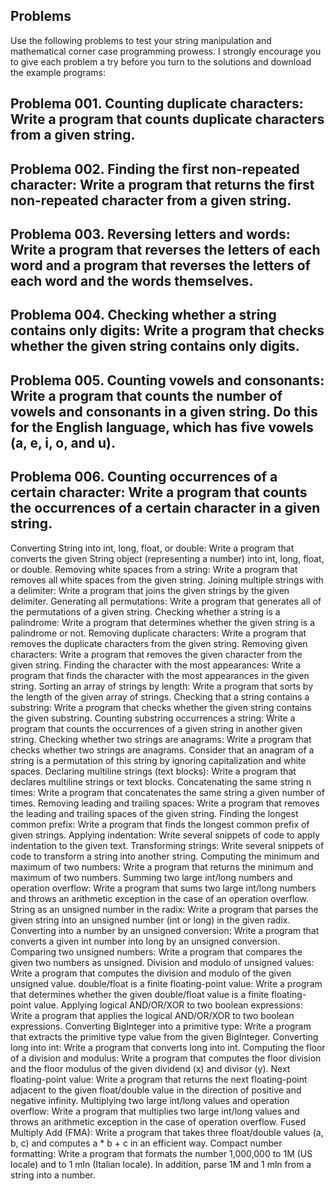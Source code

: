 ## Problems
Use the following problems to test your string manipulation and mathematical corner case programming prowess. I strongly encourage you to give each problem a try before you turn to the solutions and download the example programs:

## Problema 001. Counting duplicate characters: Write a program that counts duplicate characters from a given string.
## Problema 002. Finding the first non-repeated character: Write a program that returns the first non-repeated character from a given string.
## Problema 003. Reversing letters and words: Write a program that reverses the letters of each word and a program that reverses the letters of each word and the words themselves.
## Problema 004. Checking whether a string contains only digits: Write a program that checks whether the given string contains only digits.
## Problema 005. Counting vowels and consonants: Write a program that counts the number of vowels and consonants in a given string. Do this for the English language, which has five vowels (a, e, i, o, and u).
## Problema 006. Counting occurrences of a certain character: Write a program that counts the occurrences of a certain character in a given string.
Converting String into int, long, float, or double: Write a program that converts the given String object (representing a number) into int, long, float, or double.
Removing white spaces from a string: Write a program that removes all white spaces from the given string.
Joining multiple strings with a delimiter: Write a program that joins the given strings by the given delimiter.
Generating all permutations: Write a program that generates all of the permutations of a given string.
Checking whether a string is a palindrome: Write a program that determines whether the given string is a palindrome or not.
Removing duplicate characters: Write a program that removes the duplicate characters from the given string.
Removing given characters: Write a program that removes the given character from the given string.
Finding the character with the most appearances: Write a program that finds the character with the most appearances in the given string.
Sorting an array of strings by length: Write a program that sorts by the length of the given array of strings.
Checking that a string contains a substring: Write a program that checks whether the given string contains the given substring.
Counting substring occurrences a string: Write a program that counts the occurrences of a given string in another given string.
Checking whether two strings are anagrams: Write a program that checks whether two strings are anagrams. Consider that an anagram of a string is a permutation of this string by ignoring capitalization and white spaces.
Declaring multiline strings (text blocks): Write a program that declares multiline strings or text blocks.
Concatenating the same string n times: Write a program that concatenates the same string a given number of times.
Removing leading and trailing spaces: Write a program that removes the leading and trailing spaces of the given string.
Finding the longest common prefix: Write a program that finds the longest common prefix of given strings.
Applying indentation: Write several snippets of code to apply indentation to the given text.
Transforming strings: Write several snippets of code to transform a string into another string.
Computing the minimum and maximum of two numbers: Write a program that returns the minimum and maximum of two numbers.
Summing two large int/long numbers and operation overflow: Write a program that sums two large int/long numbers and throws an arithmetic exception in the case of an operation overflow.
String as an unsigned number in the radix: Write a program that parses the given string into an unsigned number (int or long) in the given radix.
Converting into a number by an unsigned conversion: Write a program that converts a given int number into long by an unsigned conversion.
Comparing two unsigned numbers: Write a program that compares the given two numbers as unsigned.
Division and modulo of unsigned values: Write a program that computes the division and modulo of the given unsigned value.
double/float is a finite floating-point value: Write a program that determines whether the given double/float value is a finite floating-point value.
Applying logical AND/OR/XOR to two boolean expressions: Write a program that applies the logical AND/OR/XOR to two boolean expressions.
Converting BigInteger into a primitive type: Write a program that extracts the primitive type value from the given BigInteger.
Converting long into int: Write a program that converts long into int.
Computing the floor of a division and modulus: Write a program that computes the floor division and the floor modulus of the given dividend (x) and divisor (y).
Next floating-point value: Write a program that returns the next floating-point adjacent to the given float/double value in the direction of positive and negative infinity.
Multiplying two large int/long values and operation overflow: Write a program that multiplies two large int/long values and throws an arithmetic exception in the case of operation overflow.
Fused Multiply Add (FMA): Write a program that takes three float/double values (a, b, c) and computes a * b + c in an efficient way.
Compact number formatting: Write a program that formats the number 1,000,000 to 1M (US locale) and to 1 mln (Italian locale). In addition, parse 1M and 1 mln from a string into a number.